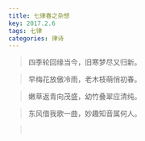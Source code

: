 ```yaml
---
title: 七律春之杂想
key: 2017.2.6
tags: 七律
categories: 律诗
---
```


<blockquote class="blockquote-center">四季轮回缘当今，旧寒梦尽又归新。
</blockquote>
<blockquote class="blockquote-center">早梅花放傲冷雨，老木枝萌俏初春。
</blockquote>
<blockquote class="blockquote-center">嫩草返青向茂盛，幼竹叠翠应清纯。
</blockquote>
<blockquote class="blockquote-center">东风借我歌一曲，妙趣知音属何人。
</blockquote>
<blockquote class="blockquote-center"></br>
</blockquote>
